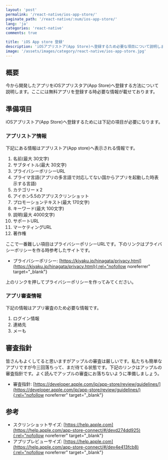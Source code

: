 ```yaml
---
layout: 'post'
permalink: '/react-native/ios-app-store/'
paginate_path: '/react-native/:num/ios-app-store/'
lang: 'ja'
categories: 'react-native'
comments: true

title: 'iOS App store 登録'
description: 'iOSアプリストア(App Store)へ登録するため必要な項目について説明します。'
image: '/assets/images/category/react-native/ios-app-store.jpg'
---
```




## 概要
今から開発したアプリをiOSアプリスタア(App Store)へ登録する方法について説明します。ここには無料アプリを登録する時必要な情報が載せております。

## 準備項目
iOSアプリストア(App Store)へ登録するためには下記の項目が必要になります。

### アプリストア情報
下記にある情報はアプリストア(App store)へ表示される情報です。

1. 名前(最大 30文字)
1. サブタイトル(最大 30文字)
1. プライバシーポリシーURL
1. プライマ言語(アプリの多言語で対応してない国からアプリを起動した時表示する言語)
1. カテゴリー x 2
1. アイホン5.5のアプリスクリンショット
1. プロモーションテキスト(最大 170文字)
1. キーワード(最大 100文字)
1. 説明(最大 4000文字)
1. サポートURL
1. マーケティングURL
1. 著作権

ここで一番難しい項目はプライバシーポリシーURLです。下のリンクはプライバシーポリシーを作る時参考したサイトです。

- プライバシーポリシー: [https://kiyaku.jp/hinagata/privacy.html](https://kiyaku.jp/hinagata/privacy.html){:rel="nofollow noreferrer" target="_blank"}

上のリンクを押してプライバシーポリシーを作ってみてください。

### アプリ審査情報
下記の情報はアプリ審査のため必要な情報です。

1. ログイン情報
1. 連絡先
1. メーも

## 審査指針
皆さんもよくしてると思いますがアップルの審査は厳しいです。私たちも簡単なアプリですが今三回落ちって、まだ待てる状態です。下記のリンクはアップルの審査指針です。よく読んでアップルの審査にお落ちないように準備しましょう。

- 審査指針: [https://developer.apple.com/jp/app-store/review/guidelines/](https://developer.apple.com/jp/app-store/review/guidelines/){:rel="nofollow noreferrer" target="_blank"}

## 参考
- スクリンショットサイズ: [https://help.apple.com](https://help.apple.com/app-store-connect/#/devd274dd925){:rel="nofollow noreferrer" target="_blank"}
- アプリプレビューサイズ: [https://help.apple.com](https://help.apple.com/app-store-connect/#/dev4e413fcb8){:rel="nofollow noreferrer" target="_blank"}
